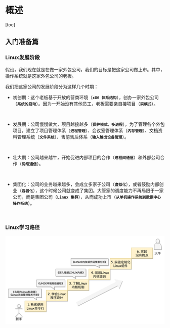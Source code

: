 # 概述

[toc]

## 入门准备篇

### Linux发展阶段

假设，我们现在就是在做一家外包公司，我们的目标是把这家公司做上市。其中，操作系统就是这家外包公司的老板。

我们把这家公司的发展阶段分为这样几个时期：

* 初创期：这个老板基于开放的营商环境（**`x86 体系结构`**），创办一家外包公司（**`系统的启动`**）。因为一开始没有其他员工，老板需要亲自接项目（**`实模式`**）。
<br>

* 发展期：公司慢慢做大，项目越接越多（**`保护模式、多进程`**），为了管理各个外包项目，建立了项目管理体系（**`进程管理`**）、会议室管理体系（**`内存管理`**）、文档资料管理系统（**`文件系统`**）、售前售后体系（**`输入输出设备管理`**）。
<br>

* 壮大期：公司越来越牛，开始促进内部项目的合作（**`进程间通信`**）和外部公司合作（**`网络通信`**）。
<br>

* 集团化：公司的业务越来越多，会成立多家子公司（**`虚拟化`**），或者鼓励内部创业（**`容器化`**），这个时候公司就变成了集团。大管家的调度能力不再局限于一家公司，而是集团公司（**`Linux 集群`**），从而成功上市（**`从单机操作系统到数据中心操作系统`**）。

<br>

### Linux学习路径

![](https://raw.githubusercontent.com/Syncma/Figurebed/master/img/bcf70b988e59522de732bc1b01b45a5b.jpeg)



